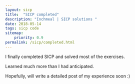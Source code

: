 ```yaml
---
layout: sicp
title:  "SICP completed"
description: "Inchmeal | SICP solutions "
date: 2018-05-14
tags: sicp code
sitemap:
    priority: 0.9
permalink: /sicp/completed.html
---
```


I finally completed SICP and solved most of the exercises.

Learned much more than I had anticipated.

Hopefully, will write a detailed post of my experience soon :)
